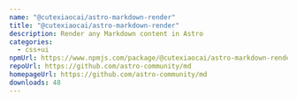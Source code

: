 ```yaml
---
name: "@cutexiaocai/astro-markdown-render"
title: "@cutexiaocai/astro-markdown-render"
description: Render any Markdown content in Astro
categories:
  - css+ui
npmUrl: https://www.npmjs.com/package/@cutexiaocai/astro-markdown-render
repoUrl: https://github.com/astro-community/md
homepageUrl: https://github.com/astro-community/md
downloads: 48
---
```

